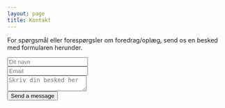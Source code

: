 ```yaml
---
layout: page
title: Kontakt
---
```


For spørgsmål eller forespørgsler om foredrag/oplæg, send os en besked med formularen herunder.




<script src="https://unpkg.com/tailwindcss-jit-cdn"></script>
<form action="https://public.herotofu.com/v1/303b9f30-6243-11f0-b5c2-1b1b69dd9a22" method="POST">
  <div class="mb-3 pt-0">
    <input
      type="text"
      placeholder="Dit navn"
      name="name"
      class="px-3 py-3 placeholder-gray-400 text-gray-600 relative bg-white bg-white rounded text-sm border-0 shadow outline-none focus:outline-none focus:ring w-full"
      required
    />
  </div>
  <div class="mb-3 pt-0">
    <input
      type="email"
      placeholder="Email"
      name="email"
      class="px-3 py-3 placeholder-gray-400 text-gray-600 relative bg-white bg-white rounded text-sm border-0 shadow outline-none focus:outline-none focus:ring w-full"
      required
    />
  </div>
  <div class="mb-3 pt-0">
    <textarea
      placeholder="Skriv din besked her"
      name="message"
      class="px-3 py-3 placeholder-gray-400 text-gray-600 relative bg-white bg-white rounded text-sm border-0 shadow outline-none focus:outline-none focus:ring w-full"
      required
    ></textarea>
  </div>
  <div class="mb-3 pt-0">
    <button
      class="bg-blue-500 text-white active:bg-blue-600 font-bold uppercase text-sm px-6 py-3 rounded shadow hover:shadow-lg outline-none focus:outline-none mr-1 mb-1 ease-linear transition-all duration-150"
      type="submit"
    >Send a message</button>
  </div>
</form>